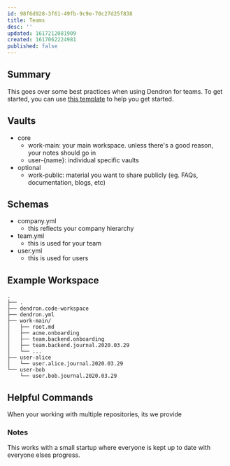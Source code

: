 ```yaml
---
id: 98f6d928-3f61-49fb-9c9e-70c27d25f838
title: Teams
desc: ''
updated: 1617212081909
created: 1617062224981
published: false
---
```


## Summary

This goes over some best practices when using Dendron for teams. To get started, you can use [this template](TODO) to help you get started.

## Vaults

- core
  - work-main: your main workspace. unless there's a good reason, your notes should go in
  - user-{name}: individual specific vaults
- optional
  - work-public: material you want to share publicly (eg. FAQs, documentation, blogs, etc)

## Schemas
- company.yml
    - this reflects your company hierarchy 
- team.yml
    - this is used for your team
- user.yml
    - this is used for users

## Example Workspace

```
.
├── .
├── dendron.code-workspace
├── dendron.yml
├── work-main/
│   ├── root.md
│   ├── acme.onboarding
│   ├── team.backend.onboarding
│   ├── team.backend.journal.2020.03.29
│   └── ...
├── user-alice
│   └── user.alice.journal.2020.03.29
└── user-bob
    └── user.bob.journal.2020.03.29
```

## Helpful Commands

When your working with multiple repositories, its we provide 

### Notes

This works with a small startup where everyone is kept up to date with everyone elses progress. 
